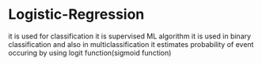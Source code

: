# Logistic-Regression

it is used for classification
it is supervised ML algorithm
it is used in binary classification and also in multiclassification
it estimates probability of event occuring by using logit function(sigmoid function)
